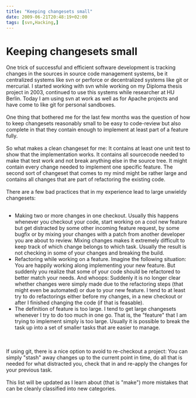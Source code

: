 ```yaml
---
title: "Keeping changesets small"
date: 2009-06-21T20:48:19+02:00
tags: [svn,Hacking,]
---
```


# Keeping changesets small


One trick of successful and efficient software development is tracking changes in the sources in source code management 
systems, be it centralized systems like svn or perforce or decentralized systems like git or mercurial. I started 
working with svn while working on my Diploma thesis project in 2003, continued to use this systems while researcher at 
HU Berlin. Today I am using svn at work as well as for Apache projects and have come to like git for personal 
sandboxes.<br><br>One thing that bothered me for the last few months was the question of how to keep changesets 
reasonably small to be easy to code-review but also complete in that they contain enough to implement at least part of 
a feature fully.<br><br>So what makes a clean changeset for me: It contains at least one unit test to show that the 
implementation works. It contains all sourcecode needed to make that test work and not break anything else in the 
source tree. It might contain every change needed to implement one specific feature. The second sort of changeset that 
comes to my mind might be rather large and contains all changes that are part of refactoring the existing 
code.<br><br>There are a few bad practices that in my experience lead to large unwieldy changesets:<br><ul><br><li> 
Making two or more changes in one checkout. Usually this happens whenever you checkout your code, start working on a 
cool new feature but get distracted by some other incoming feature request, by some bugfix or by mixing your changes 
with a patch from another developer you are about to review. Mixing changes makes it extremely difficult to keep track 
of which change belongs to which task. Usually the result is not checking in some of your changes and breaking the 
build.<br><li> Refactoring while working on a feature. Imagine the following situation: You are happily working along 
implementing your new feature. But suddenly you realize that some of your code should be refactored to better match 
your needs. And whoops: Suddenly it is no longer clear whether changes were simply made due to the refactoring steps 
(that might even be automated) or due to your new feature. I tend to at least try to do refactorings either before my 
changes, in a new checkout or after I finished changing the code (if that is feasable).<br><li> The definition of 
feature is too large. I tend to get large changesets whenever I try to do too much in one go. That is, the "feature" 
that I am trying to implement simply is too large. Usually it is possible to break the task up into a set of smaller 
tasks that are easier to manage.<br></ul><br><br>If using git, there is a nice option to avoid to re-checkout a 
project: You can simply "stash" away changes up to the current point in time, do all that is needed for what distracted 
you, check that in and re-apply the changes for your previous task.<br><br>This list will be updated as I learn about 
(that is "make") more mistakes that can be cleanly classified into new categories.
